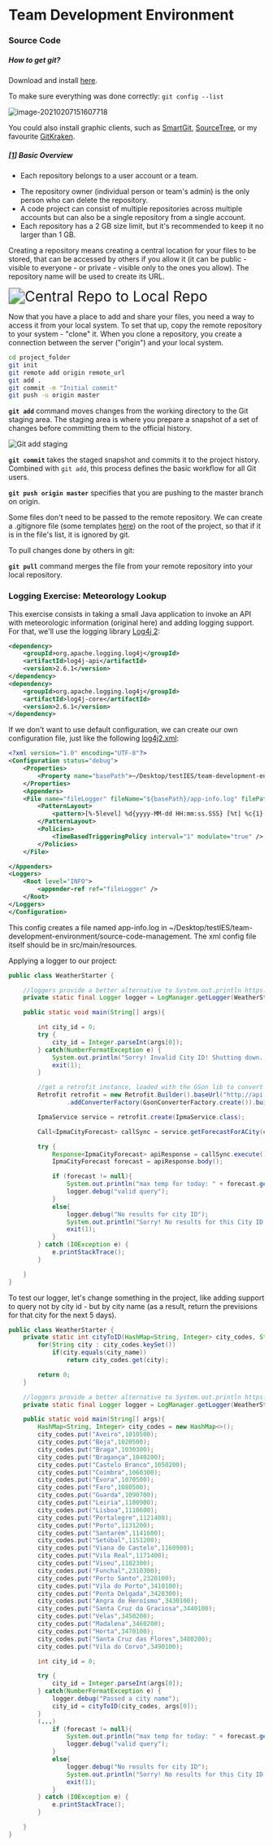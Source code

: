 # Team Development Environment



### Source Code

##### How to get git?

Download and install [here](https://www.atlassian.com/git/tutorials/install-git).

To make sure everything was done correctly: `git config --list`

![image-20210207151607718](/home/alexis/snap/typora/33/.config/Typora/typora-user-images/image-20210207151607718.png)

You could also install graphic clients, such as [SmartGit](https://www.syntevo.com/smartgit/), [SourceTree](https://www.sourcetreeapp.com/), or my favourite [GitKraken](https://www.gitkraken.com/).



##### [[1](https://www.atlassian.com/git/tutorials/learn-git-with-bitbucket-cloud)] Basic Overview

* Each repository belongs to a user account or a team.

- The repository owner (individual person or team's admin) is the only person who can delete the repository.
- A code project can consist of multiple repositories across multiple accounts but can also be a single repository from a single account.
- Each repository has a 2 GB size limit, but it's recommended to keep it no larger than 1 GB.

Creating a repository means creating a central location for your files to be stored, that can be accessed by others if you allow it (it can be public - visible to everyone - or private - visible only to the ones you allow). The repository name will be used to create its URL.

<img src="https://wac-cdn.atlassian.com/dam/jcr:a226d62e-3f0f-4c7e-8d99-c3c73188f9f6/01.svg?cdnVersion=1446" alt="Central Repo to Local Repo" style="zoom: 200%;" />

Now that you have a place to add and share your files, you need a way to access it from your local system. To set that up, copy the remote repository to your system - "clone" it. When you clone a repository, you create a connection between the server ("origin") and your local system. 

```bash
cd project_folder
git init
git remote add origin remote_url
git add .
git commit -m "Initial commit"
git push -u origin master
```

**`git add`** command moves changes from the working directory to the Git staging area. The staging area is where you prepare a snapshot of a set of changes before committing them to the official history.

![Git add staging](https://wac-cdn.atlassian.com/dam/jcr:dbf0c59f-848d-4814-bfd5-6b190a092963/03.svg)

 **`git commit`** takes the staged snapshot and commits it to the project history. Combined with `git add`, this process defines the basic workflow for all Git users.

 **`git push origin master`** specifies that you are pushing to the master branch on origin.

Some files don't need to be passed to the remote repository. We can create a .gitignore file (some templates [here](https://github.com/github/gitignore/blob/master/Python.gitignore)) on the root of the project, so that if it is in the file's list, it is ignored by git. 

To pull changes done by others in git: 

**`git pull`** command merges the file from your remote repository into your local repository.



### Logging Exercise: Meteorology Lookup

This exercise consists in taking a small Java application to invoke an API with meteorologic information (original here) and adding logging support. For that, we'll use the logging library [Log4j 2](https://www.baeldung.com/java-logging-intro):

```xml
<dependency>
	<groupId>org.apache.logging.log4j</groupId>
	<artifactId>log4j-api</artifactId>
	<version>2.6.1</version>	
</dependency>
<dependency>
	<groupId>org.apache.logging.log4j</groupId>
	<artifactId>log4j-core</artifactId>
	<version>2.6.1</version>
</dependency>
```

If we don't want to use default configuration, we can create our own configuration file, just like the following [log4j2.xml](https://howtodoinjava.com/log4j2/log4j-2-xml-configuration-example/):

```xml
<?xml version="1.0" encoding="UTF-8"?>
<Configuration status="debug">
    <Properties>
        <Property name="basePath">~/Desktop/testIES/team-development-environment/source-code-management</Property>
    </Properties>
    <Appenders>
    <File name="fileLogger" fileName="${basePath}/app-info.log" filePattern="${basePath}/app-info-%d{yyyy-MM-dd}.log">
        <PatternLayout>
            <pattern>[%-5level] %d{yyyy-MM-dd HH:mm:ss.SSS} [%t] %c{1} - %msg%n</pattern>
        </PatternLayout>
        <Policies>
            <TimeBasedTriggeringPolicy interval="1" modulate="true" />
        </Policies>
    </File>

</Appenders>
<Loggers>
    <Root level="INFO">
        <appender-ref ref="fileLogger" />
    </Root>
</Loggers>
</Configuration>
```

This config creates a file named app-info.log in ~/Desktop/testIES/team-development-environment/source-code-management. The xml config file itself should be in src/main/resources.

Applying a logger to our project:

```java
public class WeatherStarter {

    //loggers provide a better alternative to System.out.println https://rules.sonarsource.com/java/tag/bad-practice/RSPEC-106
    private static final Logger logger = LogManager.getLogger(WeatherStarter.class.getName());

    public static void main(String[] args){

        int city_id = 0;
        try {
            city_id = Integer.parseInt(args[0]);
        } catch(NumberFormatException e) {
            System.out.println("Sorry! Invalid City ID! Shutting down...");
            exit(1);
        }

        //get a retrofit instance, loaded with the GSon lib to convert JSON into objects
        Retrofit retrofit = new Retrofit.Builder().baseUrl("http://api.ipma.pt/open-data/")
                .addConverterFactory(GsonConverterFactory.create()).build();

        IpmaService service = retrofit.create(IpmaService.class);

        Call<IpmaCityForecast> callSync = service.getForecastForACity(city_id);

        try {
            Response<IpmaCityForecast> apiResponse = callSync.execute();
            IpmaCityForecast forecast = apiResponse.body();

            if (forecast != null){
                System.out.println("max temp for today: " + forecast.getData().listIterator().next().gettMax());
                logger.debug("valid query");
            }
            else{
                logger.debug("No results for city ID");
                System.out.println("Sorry! No results for this City ID! Shutting down...");
                exit(1);
            }
        } catch (IOException e) {
            e.printStackTrace();
        }

    }
}
```

To test our logger, let's change something in the project, like adding support to query not by city id - but by city name (as a result, return the previsions for that city for the next 5 days).

```java
public class WeatherStarter {
    private static int cityToID(HashMap<String, Integer> city_codes, String city_name){
        for(String city : city_codes.keySet())
            if(city.equals(city_name))
                return city_codes.get(city);

        return 0;
    }

    //loggers provide a better alternative to System.out.println https://rules.sonarsource.com/java/tag/bad-practice/RSPEC-106
    private static final Logger logger = LogManager.getLogger(WeatherStarter.class.getName());

    public static void main(String[] args){
        HashMap<String, Integer> city_codes = new HashMap<>();
        city_codes.put("Aveiro",1010500);
        city_codes.put("Beja",1020500);
        city_codes.put("Braga",1030300);
        city_codes.put("Bragança",1040200);
        city_codes.put("Castelo Branco",1050200);
        city_codes.put("Coimbra",1060300);
        city_codes.put("Évora",1070500);
        city_codes.put("Faro",1080500);
        city_codes.put("Guarda",1090700);
        city_codes.put("Leiria",1100900);
        city_codes.put("Lisboa",1110600);
        city_codes.put("Portalegre",1121400);
        city_codes.put("Porto",1131200);
        city_codes.put("Santarém",1141600);
        city_codes.put("Setúbal",1151200);
        city_codes.put("Viana do Castelo",1160900);
        city_codes.put("Vila Real",1171400);
        city_codes.put("Viseu",1182300);
        city_codes.put("Funchal",2310300);
        city_codes.put("Porto Santo",2320100);
        city_codes.put("Vila do Porto",3410100);
        city_codes.put("Ponta Delgada",3420300);
        city_codes.put("Angra do Heroísmo",3430100);
        city_codes.put("Santa Cruz da Graciosa",3440100);
        city_codes.put("Velas",3450200);
        city_codes.put("Madalena",3460200);
        city_codes.put("Horta",3470100);
        city_codes.put("Santa Cruz das Flores",3480200);
        city_codes.put("Vila do Corvo",3490100);

        int city_id = 0;

        try {
            city_id = Integer.parseInt(args[0]);
        } catch(NumberFormatException e) {
            logger.debug("Passed a city name");
            city_id = cityToID(city_codes, args[0]);
        }
        (...)
            if (forecast != null){
                System.out.println("max temp for today: " + forecast.getData().listIterator().next().gettMax());
                logger.debug("valid query");
            }
            else{
                logger.debug("No results for city ID");
                System.out.println("Sorry! No results for this City ID! Shutting down...");
                exit(1);
            }
        } catch (IOException e) {
            e.printStackTrace();
        }

    }
}
```
